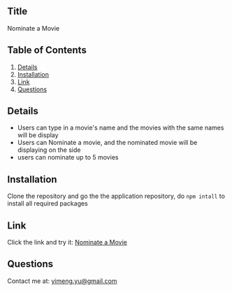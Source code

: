 ## Title

Nominate a Movie

## Table of Contents

1. [Details](#Details)
2. [Installation](#Installation)
3. [Link](#Link)
4. [Questions](#Questions)

## Details

- Users can type in a movie's name and the movies with the same names will be display
- Users can Nominate a movie, and the nominated movie will be displaying on the side
- users can nominate up to 5 movies

## Installation

Clone the repository and go the the application repository, do `npm intall` to install all required packages

## Link

Click the link and try it:
[Nominate a Movie](https://littlefish-tech.github.io/movie-awards)

## Questions

Contact me at: yimeng.yu@gmail.com
